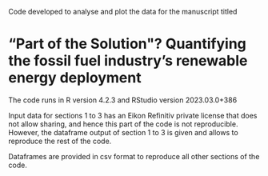 Code developed to analyse and plot the data for the manuscript titled
# “Part of the Solution"? Quantifying the fossil fuel industry’s renewable energy deployment

The code runs in R version 4.2.3 and RStudio version 2023.03.0+386

Input data for sections 1 to 3 has an Eikon Refinitiv private license that does not allow sharing, and hence this part of the code is not reproducible. However, the dataframe output of section 1 to 3 is given and allows to reproduce the rest of the code.

Dataframes are provided in csv format to reproduce all other sections of the code.

